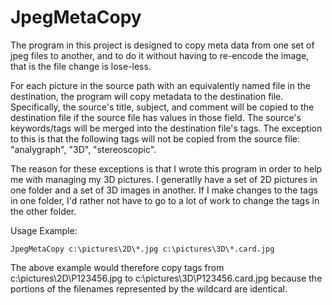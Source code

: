 # JpegMetaCopy
The program in this project is designed to copy meta data from one set of jpeg files to another, and to do it without having to re-encode the image, that is the file change is lose-less.

For each picture in the source path with an equivalently named file in the
destination, the program will copy metadata to the destination file.
Specifically, the source's title, subject, and comment will be copied to the
destination file if the source file has values in those field. The source's
keywords/tags will be merged into the destination file's tags. The exception
to this is that the following tags will not be copied from the source file:
"analygraph", "3D", "stereoscopic".  

The reason for these exceptions is that I wrote this program in order to 
help me with managing my 3D pictures. I generatlly have a set of 2D pictures
in one folder and a set of 3D images in another. If I make changes to the
tags in one folder, I'd rather not have to go to a lot of work to change the
tags in the other folder.

Usage Example:
```
JpegMetaCopy c:\pictures\2D\*.jpg c:\pictures\3D\*.card.jpg
```

The above example would therefore copy tags
from c:\pictures\2D\P123456.jpg 
to   c:\pictures\3D\P123456.card.jpg
because the portions of the filenames represented by the wildcard are 
identical.
